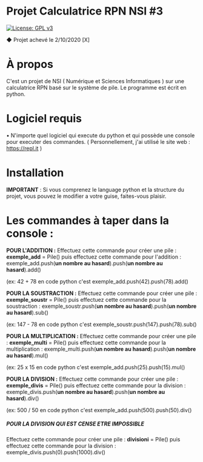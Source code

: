 # Projet Calculatrice RPN NSI #3
[![License: GPL v3](https://img.shields.io/badge/License-GPLv3-blue.svg)](https://www.gnu.org/licenses/gpl-3.0)

◆ Projet achevé le 2/10/2020 [X]

# À propos

C'est un projet de NSI ( Numérique et Sciences Informatiques ) sur une calculatrice RPN basé sur le système de pile. Le programme est écrit en python.

# Logiciel requis

• N'importe quel logiciel qui execute du python et qui possède une console pour executer des commandes. ( Personnellement, j'ai utilisé le site web : https://repl.it )

# Installation

**IMPORTANT** : Si vous comprenez le language python et la structure du projet, vous pouvez le modifier a votre guise, faites-vous plaisir.

# Les commandes à taper dans la console :

**POUR L'ADDITION :**
Effectuez cette commande pour créer une pile : **exemple_add** = Pile()
puis effectuez cette commande pour l'addition : exemple_add.push(**un nombre au hasard**).push(**un nombre au hasard**).add()

(ex: 42 + 78 en code python c'est exemple_add.push(42).push(78).add()
 
**POUR LA SOUSTRACTION :**
Effectuez cette commande pour créer une pile : **exemple_soustr** = Pile()
puis effectuez cette commande pour la soustraction : exemple_soustr.push(**un nombre au hasard**).push(**un nombre au hasard**).sub()

(ex: 147 - 78 en code python c'est exemple_soustr.push(147).push(78).sub()
 
**POUR LA MULTIPLICATION :**
Effectuez cette commande pour créer une pile : **exemple_multi** = Pile()
puis effectuez cette commande pour la multiplication : exemple_multi.push(**un nombre au hasard**).push(**un nombre au hasard**).mul()

(ex: 25 x 15 en code python c'est exemple_add.push(25).push(15).mul()
 
**POUR LA DIVISION :**
Effectuez cette commande pour créer une pile : **exemple_divis** = Pile()
puis effectuez cette commande pour la division : exemple_divis.push(**un nombre au hasard**).push(**un nombre au hasard**).div()

(ex: 500 / 50 en code python c'est exemple_add.push(500).push(50).div()

 
##### POUR LA DIVISION QUI EST CENSE ETRE IMPOSSIBLE #####
Effectuez cette commande pour créer une pile : **divisioni** = Pile()
puis effectuez cette commande pour la division : exemple_divis.push(0).push(1000).div()
